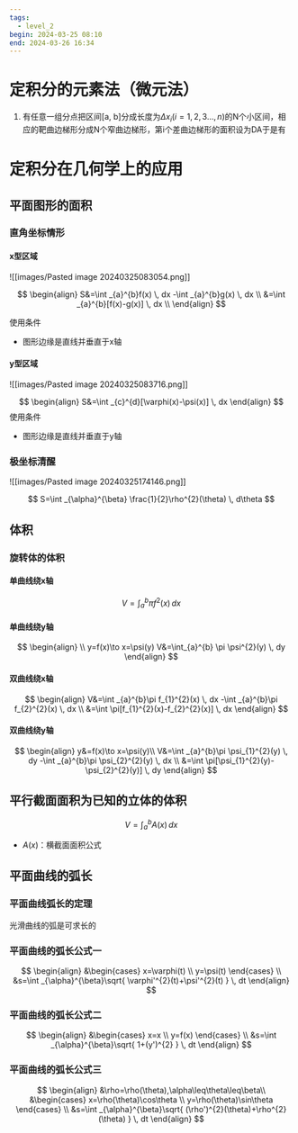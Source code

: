 ```yaml
---
tags:
  - level_2
begin: 2024-03-25 08:10
end: 2024-03-26 16:34
---
```



# 定积分的元素法（微元法）

1. 有任意一组分点把区间[a, b]分成长度为$\Delta x_{i}(i=1,2,3\dots,n)$的N个小区间，相应的靶曲边梯形分成N个窄曲边梯形，第i个差曲边梯形的面积设为DA于是有

# 定积分在几何学上的应用

## 平面图形的面积

### 直角坐标情形

#### x型区域

![[images/Pasted image 20240325083054.png]]

$$
\begin{align}
S&=\int _{a}^{b}f(x) \, dx -\int _{a}^{b}g(x) \, dx  \\
&=\int _{a}^{b}[f(x)-g(x)] \, dx \\
\end{align}
$$

使用条件

- 图形边缘是直线并垂直于x轴

#### y型区域

![[images/Pasted image 20240325083716.png]]

$$
\begin{align}
S&=\int _{c}^{d}[\varphi(x)-\psi(x)] \, dx
\end{align}
$$
使用条件

- 图形边缘是直线并垂直于y轴

### 极坐标清醒

![[images/Pasted image 20240325174146.png]]

$$
S=\int _{\alpha}^{\beta} \frac{1}{2}\rho^{2}(\theta) \, d\theta
$$

## 体积

### 旋转体的体积

#### 单曲线绕x轴

$$
V=\int_{a}^{b} \pi f^{2}(x) \, dx
$$

#### 单曲线绕y轴

$$
\begin{align} \\
y=f(x)\to x=\psi(y)
V&=\int_{a}^{b} \pi \psi^{2}(y) \, dy
\end{align}
$$

#### 双曲线绕x轴

$$
\begin{align}
V&=\int _{a}^{b}\pi f_{1}^{2}(x) \, dx -\int _{a}^{b}\pi f_{2}^{2}(x) \, dx \\
&=\int \pi[f_{1}^{2}(x)-f_{2}^{2}(x)] \, dx
\end{align}
$$

#### 双曲线绕y轴

$$
\begin{align}
y&=f(x)\to x=\psi(y)\\
V&=\int _{a}^{b}\pi \psi_{1}^{2}(y) \, dy -\int _{a}^{b}\pi \psi_{2}^{2}(y) \, dx \\
&=\int \pi[\psi_{1}^{2}(y)-\psi_{2}^{2}(y)] \, dy
\end{align}
$$

## 平行截面面积为已知的立体的体积

$$
V=\int _{a}^{b}A(x) \, dx
$$

- $A(x)$：横截面面积公式

## 平面曲线的弧长

### 平面曲线弧长的定理

光滑曲线的弧是可求长的

### 平面曲线的弧长公式一

$$
\begin{align}
&\begin{cases}
x=\varphi(t) \\
y=\psi(t)
\end{cases} \\
&s=\int _{\alpha}^{\beta}\sqrt{ \varphi'^{2}(t)+\psi'^{2}(t) } \, dt
\end{align}
$$

### 平面曲线的弧长公式二

$$
\begin{align}
&\begin{cases}
x=x \\
y=f(x)
\end{cases} \\
&s=\int _{\alpha}^{\beta}\sqrt{ 1+(y')^{2} } \, dt
\end{align}
$$

### 平面曲线的弧长公式三

$$
\begin{align}
&\rho=\rho(\theta),\alpha\leq\theta\leq\beta\\
&\begin{cases}
x=\rho(\theta)\cos\theta \\
y=\rho(\theta)\sin\theta
\end{cases} \\
&s=\int _{\alpha}^{\beta}\sqrt{ (\rho')^{2}(\theta)+\rho^{2}(\theta) } \, dt
\end{align}
$$
